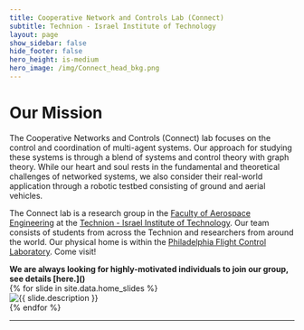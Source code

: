 ```yaml
---
title: Cooperative Network and Controls Lab (Connect)
subtitle: Technion - Israel Institute of Technology
layout: page
show_sidebar: false
hide_footer: false
hero_height: is-medium
hero_image: /img/Connect_head_bkg.png
---
```


# Our Mission

The Cooperative Networks and Controls (Connect) lab focuses on the control and coordination of multi-agent systems.  Our approach for studying these systems is through a blend of systems and control theory with graph theory.   While our heart and soul rests in the fundamental and theoretical challenges of networked systems, we also consider their real-world application through a robotic testbed consisting of ground and aerial vehicles.

The Connect lab is a research group in the [Faculty of Aerospace Engineering](https://aerospace.technion.ac.il/) at the [Technion - Israel Institute of Technology](https://www.google.com/search?q=technion&rlz=1C5CHFA_enIL991IL991&oq=technion+&gs_lcrp=EgZjaHJvbWUyBggAEEUYOTIGCAEQRRg7MgYIAhBFGDwyBggDEEUYPDIGCAQQRRg8MgYIBRBFGDwyBggGEEUYPDIGCAcQRRg80gEIMzM0NmowajeoAgCwAgA&sourceid=chrome&ie=UTF-8).  Our team consists of students from across the Technion and researchers from around the world.  Our physical home is within the [Philadelphia Flight Control Laboratory](https://pfcl.technion.ac.il/).  Come visit!


<!-- Please visit our [<span style="color:red">
<b>research</b>
</span>](https://anpl-technion.github.io/research/) and [<span style="color:red">
<b>publications</b>
</span>](https://anpl-technion.github.io/publications/) pages to see our ongoing research activities. -->


<b>
We are always looking for highly-motivated individuals to join our group, see details [here.]()
</b>


<div class="slick-slider">
  {% for slide in site.data.home_slides %}
    <div>
      <img src="{{ slide.image }}" alt="{{ slide.description }}">
    </div>
  {% endfor %}
</div>


<!--<div style="display: flex; justify-content: center;">
  <a class="twitter-timeline" data-width="45%" data-height="800" href="https://twitter.com/ANPL_Technion?ref_src=twsrc%5Etfw%7Ctwcamp%5Eembeddedtimeline%7Ctwterm%5Escreen-name%3AANPL_Technion%7Ctwcon%5Es2">Tweets from Anpl Technion</a> 
  <script async src="https://platform.twitter.com/widgets.js" charset="utf-8"></script>
  <a class="twitter-timeline" data-width="45%" data-height="800" href="https://twitter.com/vadim_indelman?ref_src=twsrc%5Etfw%7Ctwcamp%5Eembeddedtimeline%7Ctwterm%5Escreen-name%3Avadim_indelman%7Ctwcon%5Es2">Tweets from vadim indelman</a>
  <script async src="https://platform.twitter.com/widgets.js" charset="utf-8"></script> 
</div>
-->
<hr>

<!--### We gratefully acknowledge our funding sources over the years: 

<div class="horizontal-grid-container">
  <div class="grid-item">
    <img src="/img/funding/ISF-logo3.png" alt="ISF">
  </div>
  <div class="grid-item">
    <img src="/img/funding/NSF-logo.jpeg" alt="BSF">
  </div>
  <div class="grid-item">
    <img src="/img/funding/BSF-logo.png" alt="BSF">
  </div>
    <!-- <div class="grid-item">
    <img src="/img/funding/TASP-logo.png" alt="TASP">
  </div> -->
  <!-- Add more grid items for more images -->
  <!-- </div>  -->


